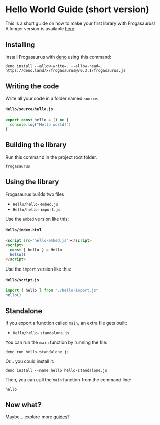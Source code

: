  # Hello World Guide (short version)
This is a short guide on how to make your first library with Frogasaurus!<br>
A longer version is available [here](hello-world-long.md).

## Installing
Install Frogasaurus with [deno](https://deno.land) using this command:
```
deno install --allow-write=. --allow-read=. https://deno.land/x/frogasaurus@v0.3.1/frogasaurus.js
```

## Writing the code
Write all your code in a folder named `source`.<br>

#### `Hello/source/hello.js`
```js
export const hello = () => {
  console.log("Hello world!")
}
```

## Building the library
Run this command in the project root folder.
```
frogasaurus
```

## Using the library
Frogasaurus builds two files
* `Hello/hello-embed.js`
* `Hello/hello-import.js`

Use the `embed` version like this:
#### `Hello/index.html`
```html
<script src="hello-embed.js"></script>
<script>
  const { hello } = Hello
  hello()
</script>
```

Use the `import` version like this:
#### `Hello/script.js`
```js
import { hello } from "./hello-import.js"
hello()
```

## Standalone
If you export a function called `main`, an extra file gets built:<br>
* `Hello/hello-standalone.js`

You can run the `main` function by running the file:<br>
```
deno run hello-standalone.js
```

Or... you could install it:<br>
```
deno install --name hello hello-standalone.js
```

Then, you can call the `main` function from the command line:
```
hello
```

## Now what?
Maybe... explore more [guides](guides.md)?
